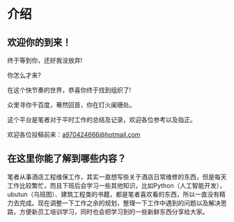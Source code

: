 # 介绍

## 欢迎你的到来！

终于等到你，还好我没放弃!

你怎么才来?

在这个快节奏的世界，恭喜你终于找到组织了!

众里寻你千百度，蓦然回首，你在灯火阑珊处。

这个平台是笔者对于平时工作的总结及记录，欢迎各位参考以及指正。

欢迎各位投稿前来：a970424666@hotmail.com

## 在这里你能了解到哪些内容？

笔者从事酒店工程维保工作，其实一直想写些关于酒店日常维修的东西，但是每天工作比较繁忙，而且下班后会学习一些其他知识，比如Python（人工智能开发），ubutun（乌班图）、建筑工程类的书籍，都是笔者喜欢看的东西，所以一直没有精力去完成。现在调整一下工作之余的规划，整理一下工作中遇到的问题以及解决思路，方便新员工培训学习，同时也会把学习到的一些新鲜东西分享给大家。

